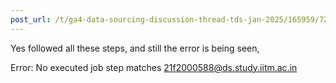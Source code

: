 ```yaml
---
post_url: /t/ga4-data-sourcing-discussion-thread-tds-jan-2025/165959/72
---
```

Yes followed all these steps, and still the error is being seen,

Error: No executed job step matches 21f2000588@ds.study.iitm.ac.in